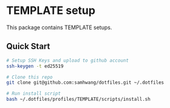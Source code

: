 # TEMPLATE setup

This package contains TEMPLATE setups.

## Quick Start

```bash
# Setup SSH Keys and upload to github account
ssh-keygen -t ed25519

# Clone this repo
git clone git@github.com:samhwang/dotfiles.git ~/.dotfiles

# Run install script
bash ~/.dotfiles/profiles/TEMPLATE/scripts/install.sh
```
